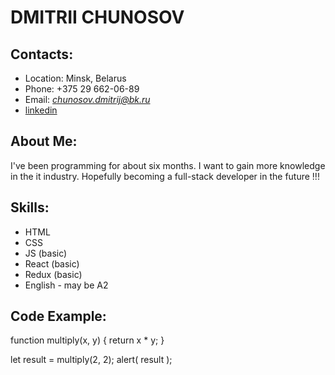 # DMITRII CHUNOSOV

## Contacts:

- Location: Minsk, Belarus
- Phone: +375 29 662-06-89
- Email: *chunosov.dmitrij@bk.ru*
- [linkedin](https://www.linkedin.com/in/dmitrii-chunosov-b05936212/)

## About Me:

I've been programming for about six months. I want to gain more knowledge in the it industry. Hopefully becoming a full-stack developer in the future !!!

## Skills:

- HTML
- CSS
- JS (basic)
- React (basic)
- Redux (basic)
- English - may be A2

## Code Example:

function multiply(x, y) {
return x \* y;
}

let result = multiply(2, 2);
alert( result );

